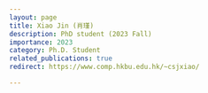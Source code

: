 ```yaml
---
layout: page
title: Xiao Jin (肖瑾)
description: PhD student (2023 Fall)
importance: 2023
category: Ph.D. Student
related_publications: true
redirect: https://www.comp.hkbu.edu.hk/~csjxiao/

---
```

